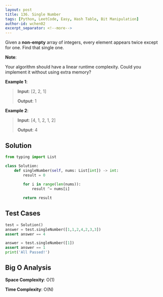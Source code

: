 ```yaml
---
layout: post
title: 136. Single Number
tags: [Python, LeetCode, Easy, Hash Table, Bit Manipulation]
author-id: wchen02
excerpt_separator: <!--more-->
---
```

Given a **non-empty** array of integers, every element appears twice except for one. Find that single one.

<!--more-->
**Note**:

Your algorithm should have a linear runtime complexity. Could you implement it without using extra memory?


**Example 1**:
> **Input**: [2, 2, 1]
>
> **Output**: 1

**Example 2**:
> **Input**: [4, 1, 2, 1, 2]
>
> **Output**: 4

## Solution
```python
from typing import List

class Solution:
    def singleNumber(self, nums: List[int]) -> int:
        result = 0
        
        for i in range(len(nums)):
            result ^= nums[i]

        return result
```

## Test Cases
```python
test = Solution()
answer = test.singleNumber([1,1,2,4,2,3,3])
assert answer == 4

answer = test.singleNumber([1])
assert answer == 1
print('All Passed!')
```

## Big O Analysis
**Space Complexity**: O(1)

**Time Complexity**: O(N)
